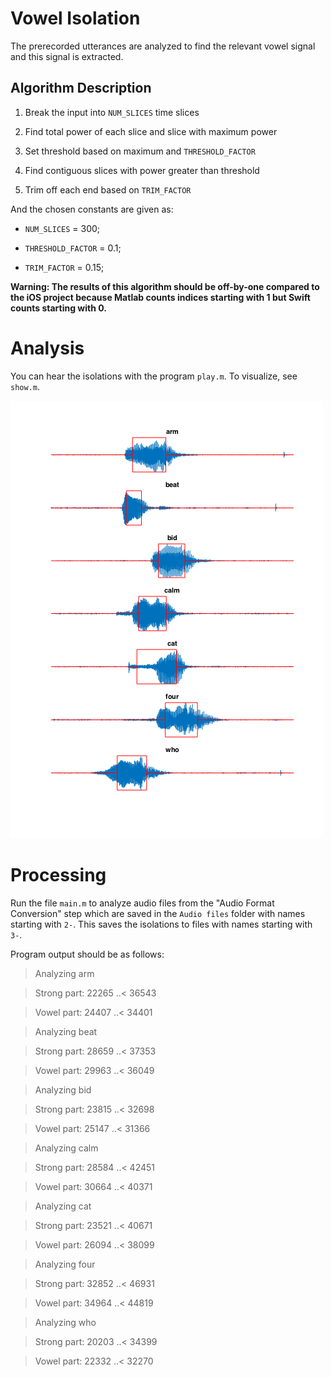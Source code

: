 Vowel Isolation
===============

The prerecorded utterances are analyzed to find the relevant vowel signal and
this signal is extracted.

Algorithm Description
---------------------

1.  Break the input into `NUM_SLICES` time slices

2.  Find total power of each slice and slice with maximum power

3.  Set threshold based on maximum and `THRESHOLD_FACTOR`

4.  Find contiguous slices with power greater than threshold

5.  Trim off each end based on `TRIM_FACTOR`

And the chosen constants are given as:

-   `NUM_SLICES` = 300;

-   `THRESHOLD_FACTOR` = 0.1;

-   `TRIM_FACTOR` = 0.15;

**Warning: The results of this algorithm should be off-by-one compared to the
iOS project because Matlab counts indices starting with 1 but Swift counts starting with 0.**

Analysis
========

You can hear the isolations with the program `play.m`. To visualize, see
`show.m`.

![](<vowelIsolation.png>)

Processing
==========

Run the file `main.m` to analyze audio files from the "Audio Format Conversion"
step which are saved in the `Audio files` folder with names starting with `2-`.
This saves the isolations to files with names starting with `3-`.

Program output should be as follows:

 > Analyzing arm

 > Strong part: 22265 ..< 36543

 > Vowel part: 24407 ..< 34401

 > Analyzing beat

 > Strong part: 28659 ..< 37353

 > Vowel part: 29963 ..< 36049

 > Analyzing bid

 > Strong part: 23815 ..< 32698

 > Vowel part: 25147 ..< 31366

 > Analyzing calm

 > Strong part: 28584 ..< 42451

 > Vowel part: 30664 ..< 40371

 > Analyzing cat

 > Strong part: 23521 ..< 40671

 > Vowel part: 26094 ..< 38099

 > Analyzing four

 > Strong part: 32852 ..< 46931

 > Vowel part: 34964 ..< 44819

 > Analyzing who

 > Strong part: 20203 ..< 34399

 > Vowel part: 22332 ..< 32270
 
